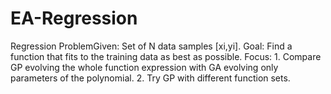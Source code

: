 EA-Regression
=============

Regression ProblemGiven: Set of N data samples [xi,yi].  Goal: Find a function that fits to the training data as best as possible.  Focus:  1. Compare GP evolving the whole function expression with GA evolving only parameters of the polynomial.  2. Try GP with different function sets.
